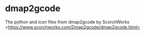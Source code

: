 # dmap2gcode
The python and icon files from dmap2gcode by ScorchWorks &lt;https://www.scorchworks.com/Dmap2gcode/dmap2gcode.html>
